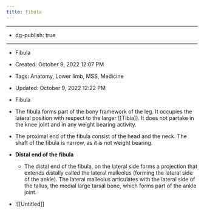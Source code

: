 ```yaml
---
title: Fibula
---
```


- --

- dg-publish: true

- --

- Fibula

- Created: October 9, 2022 12:07 PM

- Tags: Anatomy, Lower limb, MSS, Medicine

- Updated: October 9, 2022 12:22 PM

- Fibula

- The fibula forms part of the bony framework of the leg. It occupies the lateral position with respect to the larger [[Tibia]]. It does not partake in the knee joint and in any weight bearing activity.

- The proximal end of the fibula consist of the head and the neck. The shaft of the fibula is narrow, as it is not weight bearing.

- **Distal end of the fibula**
	 - The distal end of the fibula, on the lateral side forms a projection that extends distally called the lateral malleolus (forming the lateral side of the ankle). The lateral malleolus articulates with the lateral side of the tallus, the medial large tarsal bone, which forms part of the ankle joint.

- ![[Untitled]]

